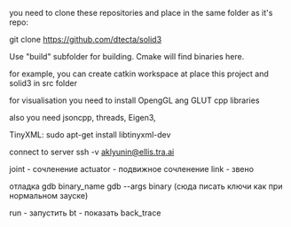 you need to clone these repositories and place in the same folder as it's repo:
 
git clone https://github.com/dtecta/solid3

Use "build" subfolder for building. Cmake will find binaries here.

for example, you can create catkin workspace at place this project and solid3 in src folder

for visualisation you need to install OpengGL ang GLUT cpp libraries

also you need jsoncpp, threads, Eigen3, 

TinyXML:
sudo apt-get install libtinyxml-dev 

connect to server
 ssh -v aklyunin@ellis.tra.ai


joint - сочленение
actuator - подвижное сочленение
link - звено

отладка 
gdb binary_name
gdb --args binary (сюда писать ключи как при нормальном зауске)


run - запустить
bt - показать back_trace


